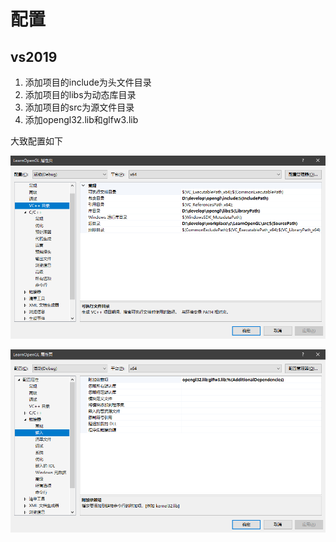 # 配置

## vs2019

1. 添加项目的include为头文件目录
2. 添加项目的libs为动态库目录
3. 添加项目的src为源文件目录
4. 添加opengl32.lib和glfw3.lib

大致配置如下

![](https://raw.githubusercontent.com/noblel/LearnOpenGL/master/setting_1.png)

![](https://raw.githubusercontent.com/noblel/LearnOpenGL/master/setting_2.png)